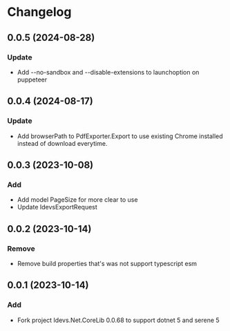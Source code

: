 # Changelog

## 0.0.5 (2024-08-28)

### Update

- Add --no-sandbox and --disable-extensions to launchoption on puppeteer

## 0.0.4 (2024-08-17)

### Update

- Add browserPath to PdfExporter.Export to use existing Chrome installed instead of download everytime.

## 0.0.3 (2023-10-08)

### Add

- Add model PageSize for more clear to use
- Update IdevsExportRequest

## 0.0.2 (2023-10-14)

### Remove

- Remove build properties that's was not support typescript esm

## 0.0.1 (2023-10-14)

### Add

- Fork project Idevs.Net.CoreLib 0.0.68 to support dotnet 5 and serene 5
